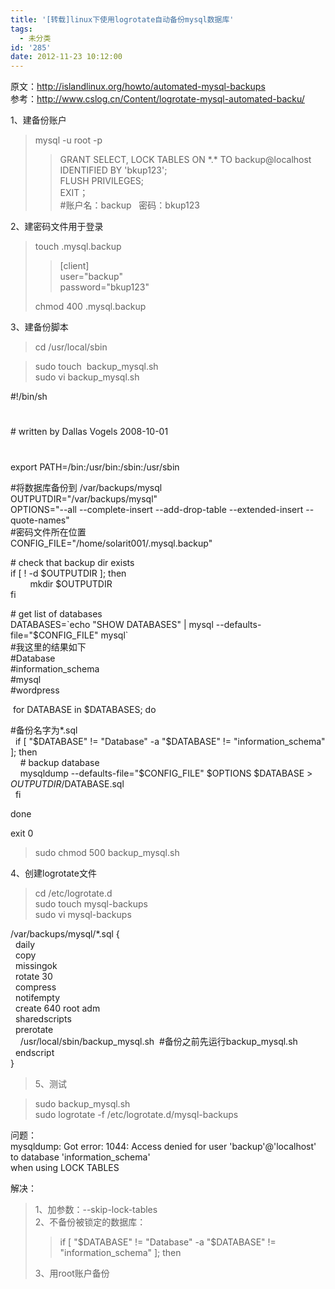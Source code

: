 ```yaml
---
title: '[转载]linux下使用logrotate自动备份mysql数据库'
tags:
  - 未分类
id: '285'
date: 2012-11-23 10:12:00
---
```


原文：http://islandlinux.org/howto/automated-mysql-backups  
参考：http://www.cslog.cn/Content/logrotate-mysql-automated-backu/  
  
1、建备份账户  

> mysql -u root -p  
> 
> > GRANT SELECT, LOCK TABLES ON \*.\* TO backup@localhost IDENTIFIED BY 'bkup123';  
> > FLUSH PRIVILEGES;  
> > EXIT；  
> > #账户名：backup   密码：bkup123  

  
2、建密码文件用于登录  

> touch .mysql.backup  
> 
> > \[client\]  
> > user="backup"  
> > password="bkup123"  
> 
> chmod 400 .mysql.backup  
>   

3、建备份脚本  

> cd /usr/local/sbin  

> sudo touch  backup\_mysql.sh  
> sudo vi backup\_mysql.sh  

#!/bin/sh  
#  
\# written by Dallas Vogels 2008-10-01  
#  
export PATH=/bin:/usr/bin:/sbin:/usr/sbin  
  
#将数据库备份到 /var/backups/mysql  
OUTPUTDIR="/var/backups/mysql"  
OPTIONS="--all --complete-insert --add-drop-table --extended-insert --quote-names"  
#密码文件所在位置  
CONFIG\_FILE="/home/solarit001/.mysql.backup"  
  
\# check that backup dir exists  
if \[ ! -d $OUTPUTDIR \]; then  
        mkdir $OUTPUTDIR  
fi  
  
\# get list of databases  
DATABASES=\`echo "SHOW DATABASES" | mysql --defaults-file="$CONFIG\_FILE" mysql\`  
#我这里的结果如下  
#Database  
#information\_schema  
#mysql  
#wordpress  
  
 for DATABASE in $DATABASES; do  
  
#备份名字为\*.sql  
  if \[ "$DATABASE" != "Database" -a "$DATABASE" != "information\_schema" \]; then  
    # backup database  
    mysqldump --defaults-file="$CONFIG\_FILE" $OPTIONS $DATABASE > $OUTPUTDIR/$DATABASE.sql  
  fi  
  
done  
  
exit 0  

> sudo chmod 500 backup\_mysql.sh  
>   

4、创建logrotate文件  

> cd /etc/logrotate.d  
> sudo touch mysql-backups  
> sudo vi mysql-backups  

/var/backups/mysql/\*.sql {  
  daily  
  copy  
  missingok  
  rotate 30  
  compress  
  notifempty  
  create 640 root adm  
  sharedscripts  
  prerotate  
    /usr/local/sbin/backup\_mysql.sh  #备份之前先运行backup\_mysql.sh  
  endscript  
}

  

>   
> 5、测试  

  

> sudo backup\_mysql.sh  
> sudo logrotate -f /etc/logrotate.d/mysql-backups

>   
>   

问题：  
mysqldump: Got error: 1044: Access denied for user 'backup'@'localhost' to database 'information\_schema'  
when using LOCK TABLES  
  
解决：  

> 1、加参数：--skip-lock-tables  
> 2、不备份被锁定的数据库：  
> 
> > if \[ "$DATABASE" != "Database" -a "$DATABASE" != "information\_schema" \]; then  
> 
> 3、用root账户备份  
>   
>